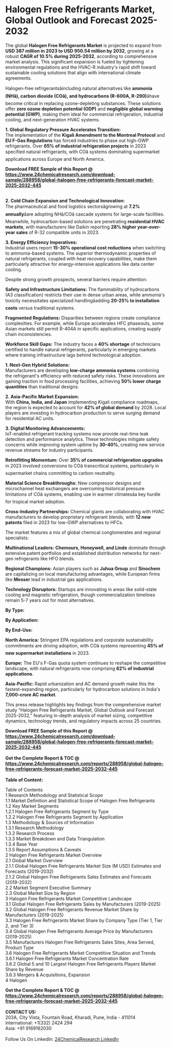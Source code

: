 <h1>Halogen Free Refrigerants Market, Global Outlook and Forecast 2025-2032</h1><p>The global <strong>Halogen Free Refrigerants Market</strong> is projected to expand from <strong>USD 387 million in 2023 to USD 950.54 million by 2032</strong>, growing at a robust <strong>CAGR of 10.5% during 2025-2032</strong>, according to comprehensive market analysis. This significant expansion is fueled by tightening environmental regulations and the HVAC-R industry's rapid shift toward sustainable cooling solutions that align with international climate agreements.</p><p>Halogen-free refrigerantsâincluding natural alternatives like <strong>ammonia (NHâ), carbon dioxide (COâ), and hydrocarbons (R-600A, R-290)</strong>âhave become critical in replacing ozone-depleting substances. These solutions offer <strong>zero ozone depletion potential (ODP)</strong> and <strong>negligible global warming potential (GWP)</strong>, making them ideal for commercial refrigeration, industrial cooling, and next-generation HVAC systems.</p><p><strong>1. Global Regulatory Pressure Accelerates Transition:</strong><br>
The implementation of the <strong>Kigali Amendment to the Montreal Protocol</strong> and <strong>EU F-Gas Regulations</strong> has forced industries to phase out high-GWP refrigerants. Over <strong>65% of industrial refrigeration projects</strong> in 2023 specified natural refrigerants, with COâ systems dominating supermarket applications across Europe and North America.</p><div><b>Download FREE Sample of this Report @ 
            <a href="https://www.24chemicalresearch.com/download-sample/288958/global-halogen-free-refrigerants-forecast-market-2025-2032-445">
            https://www.24chemicalresearch.com/download-sample/288958/global-halogen-free-refrigerants-forecast-market-2025-2032-445</a></b></div><br><p><strong>2. Cold Chain Expansion and Technological Innovation:</strong><br>
The pharmaceutical and food logistics sectorsâgrowing at <strong>7.2% annually</strong>âare adopting NHâ/COâ cascade systems for large-scale facilities. Meanwhile, hydrocarbon-based solutions are penetrating <strong>residential HVAC markets</strong>, with manufacturers like Daikin reporting <strong>28% higher year-over-year sales</strong> of R-32 compatible units in 2023.</p><p><strong>3. Energy Efficiency Imperatives:</strong><br>
Industrial users report <strong>15-30% operational cost reductions</strong> when switching to ammonia-based systems. The superior thermodynamic properties of natural refrigerants, coupled with heat recovery capabilities, make them particularly attractive for energy-intensive applications like data center cooling.</p><p>Despite strong growth prospects, several barriers require attention:</p><p><strong>Safety and Infrastructure Limitations:</strong> The flammability of hydrocarbons (A3 classification) restricts their use in dense urban areas, while ammonia's toxicity necessitates specialized handlingâadding <strong>20-25% to installation costs</strong> versus traditional systems.</p><p><strong>Fragmented Regulations:</strong> Disparities between regions create compliance complexities. For example, while Europe accelerates HFC phaseouts, some Asian markets still permit R-404A in specific applications, creating supply chain inconsistencies.</p><p><strong>Workforce Skill Gaps:</strong> The industry faces a <strong>40% shortage</strong> of technicians certified to handle natural refrigerants, particularly in emerging markets where training infrastructure lags behind technological adoption.</p><p><strong>1. Next-Gen Hybrid Solutions:</strong><br>
Manufacturers are developing <strong>low-charge ammonia systems</strong> combining the refrigerant's efficiency with reduced safety risks. These innovations are gaining traction in food processing facilities, achieving <strong>50% lower charge quantities</strong> than traditional designs.</p><p><strong>2. Asia-Pacific Market Expansion:</strong><br>
With <strong>China, India, and Japan</strong> implementing Kigali compliance roadmaps, the region is expected to account for <strong>42% of global demand</strong> by 2028. Local players are investing in hydrocarbon production to serve surging demand for residential AC units.</p><p><strong>3. Digital Monitoring Advancements:</strong><br>
IoT-enabled refrigerant tracking systems now provide real-time leak detection and performance analytics. These technologies mitigate safety concerns while improving system uptime by <strong>30-40%</strong>, creating new service revenue streams for industry participants.</p><p><strong>Retrofitting Momentum:</strong> Over <strong>35% of commercial refrigeration upgrades</strong> in 2023 involved conversions to COâ transcritical systems, particularly in supermarket chains committing to carbon neutrality.</p><p><strong>Material Science Breakthroughs:</strong> New compressor designs and microchannel heat exchangers are overcoming historical pressure limitations of COâ systems, enabling use in warmer climatesâa key hurdle for tropical market adoption.</p><p><strong>Cross-Industry Partnerships:</strong> Chemical giants are collaborating with HVAC manufacturers to develop proprietary refrigerant blends, with <strong>12 new patents</strong> filed in 2023 for low-GWP alternatives to HFCs.</p><p>The market features a mix of global chemical conglomerates and regional specialists:</p><p><strong>Multinational Leaders:</strong> <strong>Chemours, Honeywell, and Linde</strong> dominate through extensive patent portfolios and established distribution networks for next-gen refrigerants like HFO blends.</p><p><strong>Regional Champions:</strong> Asian players such as <strong>Juhua Group</strong> and <strong>Sinochem</strong> are capitalizing on local manufacturing advantages, while European firms like <strong>Messer</strong> lead in industrial gas applications.</p><p><strong>Technology Disruptors:</strong> Startups are innovating in areas like solid-state cooling and magnetic refrigeration, though commercialization timelines remain 5-7 years out for most alternatives.</p><p><strong>By Type:</strong></p><p><strong>By Application:</strong></p><p><strong>By End-Use:</strong></p><p><strong>North America:</strong> Stringent EPA regulations and corporate sustainability commitments are driving adoption, with COâ systems representing <strong>45% of new supermarket installations</strong> in 2023.</p><p><strong>Europe:</strong> The EU's F-Gas quota system continues to reshape the competitive landscape, with natural refrigerants now comprising <strong>62% of industrial applications</strong>.</p><p><strong>Asia-Pacific:</strong> Rapid urbanization and AC demand growth make this the fastest-expanding region, particularly for hydrocarbon solutions in India's <strong>7,000-crore AC market</strong>.</p><p>This press release highlights key findings from the comprehensive market study "Halogen Free Refrigerants Market, Global Outlook and Forecast 2025-2032," featuring in-depth analysis of market sizing, competitive dynamics, technology trends, and regulatory impacts across 25 countries.</p><div><b>Download FREE Sample of this Report @ 
            <a href="https://www.24chemicalresearch.com/download-sample/288958/global-halogen-free-refrigerants-forecast-market-2025-2032-445">
            https://www.24chemicalresearch.com/download-sample/288958/global-halogen-free-refrigerants-forecast-market-2025-2032-445</a></b></div><br><div><b>Get the Complete Report & TOC @ 
            <a href="https://www.24chemicalresearch.com/reports/288958/global-halogen-free-refrigerants-forecast-market-2025-2032-445">
            https://www.24chemicalresearch.com/reports/288958/global-halogen-free-refrigerants-forecast-market-2025-2032-445</a></b></div><br>
            <b>Table of Content:</b><p>Table of Contents<br />
1 Research Methodology and Statistical Scope<br />
1.1 Market Definition and Statistical Scope of Halogen Free Refrigerants<br />
1.2 Key Market Segments<br />
1.2.1 Halogen Free Refrigerants Segment by Type<br />
1.2.2 Halogen Free Refrigerants Segment by Application<br />
1.3 Methodology & Sources of Information<br />
1.3.1 Research Methodology<br />
1.3.2 Research Process<br />
1.3.3 Market Breakdown and Data Triangulation<br />
1.3.4 Base Year<br />
1.3.5 Report Assumptions & Caveats<br />
2 Halogen Free Refrigerants Market Overview<br />
2.1 Global Market Overview<br />
2.1.1 Global Halogen Free Refrigerants Market Size (M USD) Estimates and Forecasts (2019-2032)<br />
2.1.2 Global Halogen Free Refrigerants Sales Estimates and Forecasts (2019-2032)<br />
2.2 Market Segment Executive Summary<br />
2.3 Global Market Size by Region<br />
3 Halogen Free Refrigerants Market Competitive Landscape<br />
3.1 Global Halogen Free Refrigerants Sales by Manufacturers (2019-2025)<br />
3.2 Global Halogen Free Refrigerants Revenue Market Share by Manufacturers (2019-2025)<br />
3.3 Halogen Free Refrigerants Market Share by Company Type (Tier 1, Tier 2, and Tier 3)<br />
3.4 Global Halogen Free Refrigerants Average Price by Manufacturers (2019-2025)<br />
3.5 Manufacturers Halogen Free Refrigerants Sales Sites, Area Served, Product Type<br />
3.6 Halogen Free Refrigerants Market Competitive Situation and Trends<br />
3.6.1 Halogen Free Refrigerants Market Concentration Rate<br />
3.6.2 Global 5 and 10 Largest Halogen Free Refrigerants Players Market Share by Revenue<br />
3.6.3 Mergers & Acquisitions, Expansion<br />
4 Halogen</p><div><b>Get the Complete Report & TOC @ 
            <a href="https://www.24chemicalresearch.com/reports/288958/global-halogen-free-refrigerants-forecast-market-2025-2032-445">
            https://www.24chemicalresearch.com/reports/288958/global-halogen-free-refrigerants-forecast-market-2025-2032-445</a></b></div><br><b>CONTACT US:</b><br>
            203A, City Vista, Fountain Road, Kharadi, Pune, India - 411014<br>
            International: +1(332) 2424 294<br>
            Asia: +91 9169162030 <br><br>
            Follow Us On LinkedIn: <a href="https://www.linkedin.com/company/24chemicalresearch/">24ChemicalResearch LinkedIn</a>